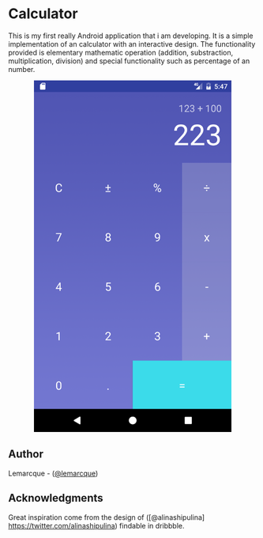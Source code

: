 # Calculator
This is my first really Android application that i am developing.
It is a simple implementation of an calculator with an interactive design.
The functionality provided is elementary mathematic operation (addition, substraction, multiplication, division) and special functionality such as percentage of an number.

<p align="center">
	<img src="https://raw.githubusercontent.com/lemarcque/calculator/master/screenshot.png" width="400"/>
</p>

## Author
Lemarcque - ([@lemarcque](https://twitter.com/lemarcque))

## Acknowledgments
Great inspiration come from the design of ([@alinashipulina] https://twitter.com/alinashipulina)
findable in dribbble.
